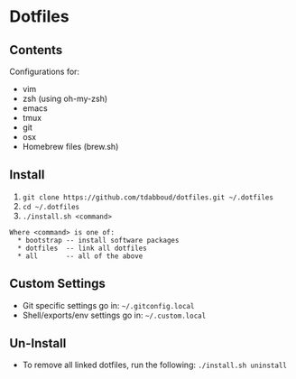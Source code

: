 # Dotfiles

## Contents

Configurations for:
+ vim
+ zsh (using oh-my-zsh)
+ emacs
+ tmux
+ git
+ osx
+ Homebrew files (brew.sh)

## Install

1. `git clone https://github.com/tdabboud/dotfiles.git ~/.dotfiles`
2. `cd ~/.dotfiles`
3. `./install.sh <command>`
```
Where <command> is one of:
  * bootstrap -- install software packages
  * dotfiles  -- link all dotfiles
  * all       -- all of the above
 ```

## Custom Settings

- Git specific settings go in: `~/.gitconfig.local`
- Shell/exports/env settings go in: `~/.custom.local`

## Un-Install

- To remove all linked dotfiles, run the following: `./install.sh uninstall`

